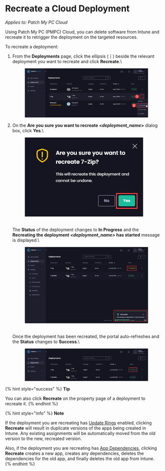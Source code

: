 # Recreate a Cloud Deployment

_Applies to: Patch My PC Cloud_

Using Patch My PC (PMPC) Cloud, you can delete software from Intune and recreate it to retrigger the deployment on the targeted resources.

To recreate a deployment:

1.  From the **Deployments** page, click the ellipsis (**⋮**) beside the relevant deployment you want to recreate and click **Recreate**.\


    <figure><img src="../../../.gitbook/assets/image (2013).png" alt="Clicking the ellipsis beside a deployment and selecting “Recreate”"><figcaption></figcaption></figure>
2.  On the **Are you sure you want to recreate <**_**deployment\_name**_**>** dialog box, click **Yes**.\


    <figure><img src="../../../.gitbook/assets/image (1681).png" alt="Click “Yes” on the “Are you sure you want to recreate <deployment_name>” dialog box"><figcaption></figcaption></figure>

    \
    The **Status** of the deployment changes to **In Progress** and the **Recreating the deployment&#x20;**_**\<deployment\_name>**_**&#x20;has started** message is displayed.\


    <figure><img src="../../../.gitbook/assets/image (1682).png" alt="Change to deployment status and message stating the recreation process has started"><figcaption></figcaption></figure>

    \
    Once the deployment has been recreated, the portal auto-refreshes and the **Status** changes to **Success**.\


    <figure><img src="../../../.gitbook/assets/image (1683).png" alt="Portal auto-refreshes to show the deployment has been successfully recreated"><figcaption></figcaption></figure>

{% hint style="success" %}
**Tip**

You can also click **Recreate** on the property page of a deployment to recreate it.
{% endhint %}

{% hint style="info" %}
**Note**

If the deployment you are recreating has [Update Rings](../cloud-update-rings/) enabled, clicking **Recreate** will result in duplicate versions of the apps being created in Intune. Any existing assignments will be automatically moved from the old version to the new, recreated version.

Also, if the deployment you are recreating has [App Dependencies](../deploying-an-app-using-cloud/cloud-configurations-deployment-tab/dependencies-deployments.md), clicking **Recreate** creates a new app, creates any dependencies, deletes the dependencies for the old app, and finally deletes the old app from Intune.
{% endhint %}

